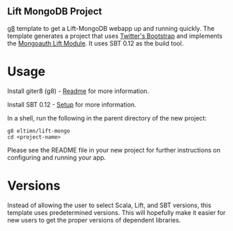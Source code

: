 Lift MongoDB Project
--------------------

[g8](http://github.com/n8han/giter8) template to get a Lift-MongoDB webapp up and running quickly.
The template generates a project that uses [Twitter's Bootstrap](http://twitter.github.com/bootstrap/)
and implements the [Mongoauth Lift Module](https://github.com/eltimn/lift-mongoauth). It uses SBT 0.12
as the build tool.

Usage
=====

Install giter8 (g8) - [Readme](http://github.com/n8han/giter8#readme) for more information.

Install SBT 0.12 - [Setup](http://www.scala-sbt.org/release/docs/Getting-Started/Setup.html) for more information.

In a shell, run the following in the parent directory of the new project:

    g8 eltimn/lift-mongo
    cd <project-name>

Please see the README file in your new project for further instructions on configuring and running your app.

Versions
========

Instead of allowing the user to select Scala, Lift, and SBT versions, this template uses predetermined versions.
This will hopefully make it easier for new users to get the proper versions of dependent libraries.
